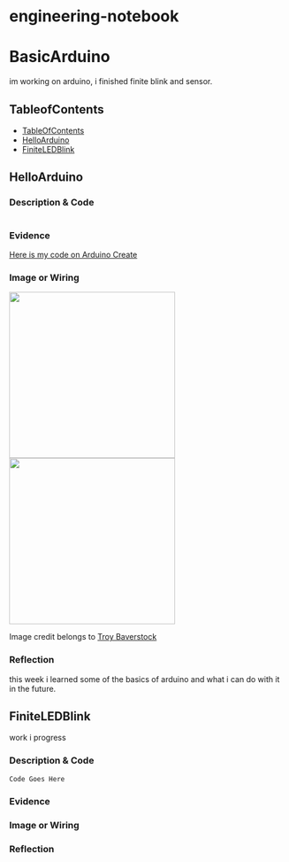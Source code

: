 # engineering-notebook
# BasicArduino
im working on arduino, i finished finite blink and sensor.


## TableofContents
* [TableOfContents](#TableOfContents)
* [HelloArduino](#HelloArduino)
* [FiniteLEDBlink](#FiniteLEDBlink)

## HelloArduino

### Description & Code

```C++

```

### Evidence
[Here is my code on Arduino Create](https://create.arduino.cc/editor/mtimmin65/254e4990-83f3-4a54-809a-09dd0e8cd70a/preview)

### Image or Wiring
<img src="http://troybaverstock.com/wp-content/uploads/2019/04/arduino-servo-button-red-green-RGB-LED-wiring-diagram.png" width="300px" /> 
<img src="https://github.com/Helmstk1/BasicArduino/blob/main/images/LED%20Blink.PNG?raw=true" width="300px" /> 

Image credit belongs to [Troy Baverstock](https://troybaverstock.com/learn/fritzing-circuit-diagrams/)

### Reflection
this week i learned some of the basics of arduino and what i can do with it in the future.

## FiniteLEDBlink
work i progress
### Description & Code

```C++
Code Goes Here
```

### Evidence

### Image or Wiring

### Reflection
